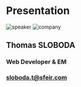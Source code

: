 <!-- .slide: class="speaker-slide" -->

# Presentation

![speaker](./assets/images/speakers/TSL.png)
![company](./assets/images/logo-sfeir-blanc.png)

## Thomas SLOBODA

### Web Developer & EM

<!-- .element: class="icon-rule icon-first" -->

### sloboda.t@sfeir.com

<!-- .element: class="icon-mail icon-third" -->
